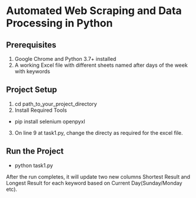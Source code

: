 # Automated Web Scraping and Data Processing in Python

## Prerequisites
1. Google Chrome and Python 3.7+ installed
2. A working Excel file with different sheets named after days of the week with keywords

## Project Setup
1. cd path_to_your_project_directory
2. Install Required Tools
  - pip install selenium openpyxl
3. On line 9 at task1.py, change the directy as required for the excel file. 

## Run the Project
  - python task1.py

After the run completes, it will  update two new columns Shortest Result and Longest Result for each keyword based on Current Day(Sunday/Monday etc).
